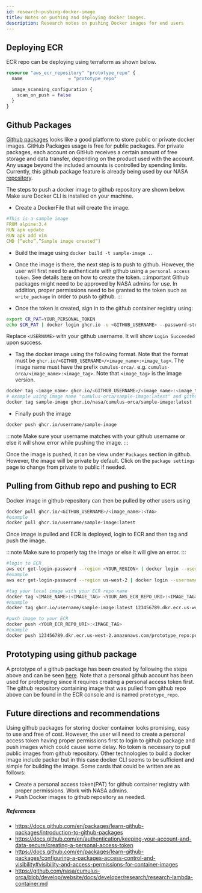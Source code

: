 ```yaml
---
id: research-pushing-docker-image
title: Notes on pushing and deploying docker images.
description: Research notes on pushing Docker images for end users
---
```


## Deploying ECR

ECR repo can be deploying using terraform as shown below.

```terraform
resource "aws_ecr_repository" "prototype_repo" {
  name                 = "prototype_repo"

  image_scanning_configuration {
    scan_on_push = false
  }
}
```

## Github Packages

[Github packages](https://docs.github.com/en/packages/learn-github-packages/introduction-to-github-packages) looks like a good platform to store public or private docker images. GitHub Packages usage is free for public packages. For private packages, each account on GitHub receives a certain amount of free storage and data transfer, depending on the product used with the account. Any usage beyond the included amounts is controlled by spending limits. Currently, this github package feature is already being used by our NASA [repository](https://github.com/orgs/nasa/packages).

The steps to push a docker image to github repository are shown below. Make sure Docker CLI is installed on your machine.

- Create a DockerFile that will create the image. 

```yaml
#This is a sample image
FROM alpine:3.4
RUN apk update
RUN apk add vim 
CMD [“echo”,”Sample image created”]
```
- Build the image using `docker build -t sample-image .`. 
- Once the image is there, the next step is to push to github. However, the user will first need to authenticate with github using a `personal access token`. See details [here](https://docs.github.com/en/authentication/keeping-your-account-and-data-secure/creating-a-personal-access-token) on how to create the token. 
:::important
Github packages might need to be approved by NASA admins for use. In addition, proper permissions need to be granted to the token such as `write_package` in order to push to github.
:::

- Once the token is created, sign in to the github container registry using:
```bash
export CR_PAT=YOUR_PERSONAL_TOKEN
echo $CR_PAT | docker login ghcr.io -u <GITHUB_USERNAME> --password-stdin
```
Replace `<USERNAME>` with your github username. It will show `Login Succeeded` upon success.

- Tag the docker image using the following format. Note that the format must be `ghcr.io/<GITHUB_USERNAME>/<image_name>:<image_tag>`. The image name must have the prefix `cumulus-orca/`. e.g. `cumulus-orca/<image_name>:<image_tag>`. Note that `<image_tag>` is the image version.
```bash
docker tag <image_name> ghcr.io/<GITHUB_USERNAME>/<image_name>:<image_tag>
# example using image name "cumulus-orca/sample-image:latest" and github username "nasa"
docker tag sample-image ghcr.io/nasa/cumulus-orca/sample-image:latest
```
- Finally push the image
```bash
docker push ghcr.io/username/sample-image
```
:::note
Make sure your username matches with your github username or else it will show error while pushing the image.
:::

Once the image is pushed, it  can be view under `Packages` section in github. However, the image will be private by default. Click on the `package settings` page to change from private to public if needed.

## Pulling from Github repo and pushing to ECR

Docker image in github repository can then be pulled by other users using 

```bash
docker pull ghcr.io/<GITHUB_USERNAME>/<image_name>:<TAG>
#example 
docker pull ghcr.io/username/sample-image:latest

```
Once image is pulled and ECR is deployed, login to ECR and then tag and push the image.

:::note
Make sure to properly tag the image or else it will give an error.
:::

```bash
#login to ECR
aws ecr get-login-password --region <YOUR_REGION> | docker login --username AWS --password-stdin <YOUR_AWS_ACCOUNT_ID>.dkr.ecr.<YOUR_REGION>.amazonaws.com
#example
aws ecr get-login-password --region us-west-2 | docker login --username AWS --password-stdin 123456789.dkr.ecr.us-west-2.amazonaws.com
```

```bash
#tag your local image with your ECR repo name
docker tag <IMAGE_NAME>:<IMAGE_TAG> <YOUR_AWS_ECR_REPO_URI>:<IMAGE_TAG>
#example
docker tag ghcr.io/username/sample-image:latest 123456789.dkr.ecr.us-west-2.amazonaws.com/prototype_repo:prototype
```


```bash
#push image to your ECR
docker push <YOUR_ECR_REPO_URI>:<IMAGE_TAG>
#example 
docker push 123456789.dkr.ecr.us-west-2.amazonaws.com/prototype_repo:prototype
```

## Prototyping using github package

A prototype of a github package has been created by following the steps above and can be seen [here](https://github.com/users/rizbihassan/packages/container/package/cumulus-orca%2Fsample-image). Note that a personal github account has been used for prototyping since it requires creating a personal access token first. The github repository containing image that was pulled from github repo above can be found in the ECR console and is named `prototype_repo`.

## Future directions and recommendations
Using github packages for storing docker container looks promising, easy to use and free of cost. However, the user will need to create a personal access token having proper permissions first to login to github package and push images which could cause some delay. No token is necessary to pull public images from github repository. Other technologies to build a docker image include packer but in this case docker CLI seems to be sufficient and simple for building the image.
Some cards that  could be written are as follows:
- Create a personal access token(PAT) for github container registry with proper permissions. Work with NASA admins.
- Push Docker images to github repository as needed.

##### References
- https://docs.github.com/en/packages/learn-github-packages/introduction-to-github-packages
- https://docs.github.com/en/authentication/keeping-your-account-and-data-secure/creating-a-personal-access-token
- https://docs.github.com/en/packages/learn-github-packages/configuring-a-packages-access-control-and-visibility#visibility-and-access-permissions-for-container-images
- https://github.com/nasa/cumulus-orca/blob/develop/website/docs/developer/research/research-lambda-container.md